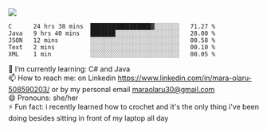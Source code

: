 

 <img align="center" src="https://github-readme-stats.vercel.app/api?username=MaraxD&theme=github_dark&show_icons=true&count_private=true"/>
 <br/>

<!--START_SECTION:waka-->

```text
C      24 hrs 38 mins  █████████████████▓░░░░░░░   71.27 %
Java   9 hrs 40 mins   ███████░░░░░░░░░░░░░░░░░░   28.00 %
JSON   12 mins         ░░░░░░░░░░░░░░░░░░░░░░░░░   00.58 %
Text   2 mins          ░░░░░░░░░░░░░░░░░░░░░░░░░   00.10 %
XML    1 min           ░░░░░░░░░░░░░░░░░░░░░░░░░   00.05 %
```

<!--END_SECTION:waka-->
<!--[![willianrod's wakatime stats](https://github-readme-stats.vercel.app/api/wakatime?username=MaraxD)](https://github.com/anuraghazra/github-readme-stats)-->

🌱 I’m currently learning: C# and Java <br/>
📫 How to reach me: on Linkedin https://www.linkedin.com/in/mara-olaru-508590203/ or by my personal email maraolaru30@gmail.com <br/>
😄 Pronouns: she/her <br/>
⚡ Fun fact: i recently learned how to crochet and it's the only thing i've been doing besides sitting in front of my laptop all day <br/>
 
